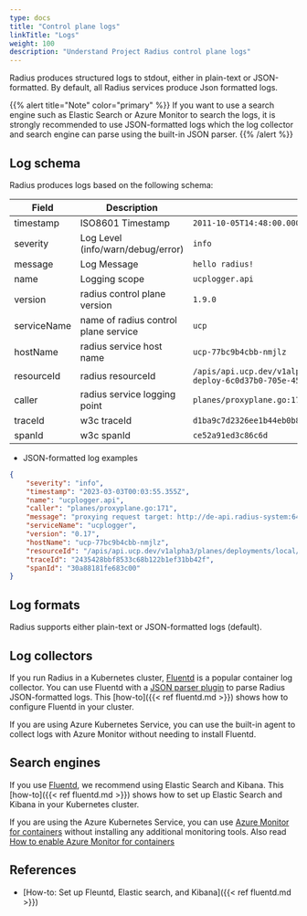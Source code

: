```yaml
---
type: docs
title: "Control plane logs"
linkTitle: "Logs"
weight: 100
description: "Understand Project Radius control plane logs"
---
```


Radius produces structured logs to stdout, either in plain-text or JSON-formatted. By default, all Radius services produce Json formatted logs. 

{{% alert title="Note" color="primary" %}}
If you want to use a search engine such as Elastic Search or Azure Monitor to search the logs, it is strongly recommended to use JSON-formatted logs which the log collector and search engine can parse using the built-in JSON parser.
{{% /alert %}}

## Log schema

Radius produces logs based on the following schema:

| Field | Description       | Example |
|-------|-------------------|---------|
| timestamp  | ISO8601 Timestamp | `2011-10-05T14:48:00.000Z` |
| severity | Log Level (info/warn/debug/error) | `info` |
| message   | Log Message | `hello radius!` |
| name   | Logging scope | `ucplogger.api` |
| version | radius control plane version | `1.9.0` |
| serviceName | name of radius control plane service | `ucp` |
| hostName | radius service host name | `ucp-77bc9b4cbb-nmjlz` |
| resourceId | radius resourceId | `/apis/api.ucp.dev/v1alpha3/planes/deployments/local/resourcegroups/nsdemo2/providers/Microsoft.Resources/deployments/rad-deploy-6c0d37b0-705e-454b-9167-877aa080e656` |
| caller | radius service logging point | `planes/proxyplane.go:171`
| traceId | w3c traceId | `d1ba9c7d2326ee1b44eb0b8177ef554f` |
| spanId | w3c spanId | `ce52a91ed3c86c6d` |

* JSON-formatted log examples

```json
{
    "severity": "info",
    "timestamp": "2023-03-03T00:03:55.355Z",
    "name": "ucplogger.api",
    "caller": "planes/proxyplane.go:171",
    "message": "proxying request target: http://de-api.radius-system:6443",
    "serviceName": "ucplogger",
    "version": "0.17",
    "hostName": "ucp-77bc9b4cbb-nmjlz",
    "resourceId": "/apis/api.ucp.dev/v1alpha3/planes/deployments/local/resourcegroups/nsdemo2/providers/Microsoft.Resources/deployments/rad-deploy-6c0d37b0-705e-454b-9167-877aa080e656",
    "traceId": "2435428bbf8533c68b122b1ef31bb42f",
    "spanId": "30a88181fe683c00"
}
```

## Log formats

Radius supports either plain-text or JSON-formatted logs (default).


## Log collectors

If you run Radius in a Kubernetes cluster, [Fluentd](https://www.fluentd.org/) is a popular container log collector. You can use Fluentd with a [JSON parser plugin](https://docs.fluentd.org/parser/json) to parse Radius JSON-formatted logs. This [how-to]({{< ref fluentd.md >}}) shows how to configure Fluentd in your cluster.

If you are using Azure Kubernetes Service, you can use the built-in agent to collect logs with Azure Monitor without needing to install Fluentd.

## Search engines

If you use [Fluentd](https://www.fluentd.org/), we recommend using Elastic Search and Kibana. This [how-to]({{< ref fluentd.md >}}) shows how to set up Elastic Search and Kibana in your Kubernetes cluster.

If you are using the Azure Kubernetes Service, you can use [Azure Monitor for containers](https://docs.microsoft.com/azure/azure-monitor/insights/container-insights-overview) without installing any additional monitoring tools. Also read [How to enable Azure Monitor for containers](https://docs.microsoft.com/azure/azure-monitor/insights/container-insights-onboard)

## References

- [How-to: Set up Fleuntd, Elastic search, and Kibana]({{< ref fluentd.md >}})
